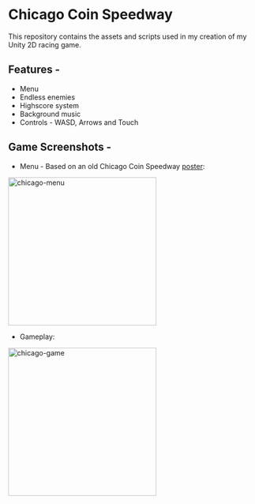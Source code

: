 # Chicago Coin Speedway

This repository contains the assets and scripts used in my creation of my Unity 2D racing game.

## Features -

* Menu
* Endless enemies
* Highscore system
* Background music
* Controls - WASD, Arrows and Touch

## Game Screenshots -

* Menu - Based on an old Chicago Coin Speedway [poster](https://www.pinrepair.com/arcade/cspeed0.jpg):
 
<img width="300" alt="chicago-menu" src="https://github.com/user-attachments/assets/d30bf216-69cf-4f56-a8fe-11d7984692e1" />

* Gameplay:


<img width="300" alt="chicago-game" src="https://github.com/user-attachments/assets/73975fd1-5d69-4762-8a17-67ffec32e11c" />
